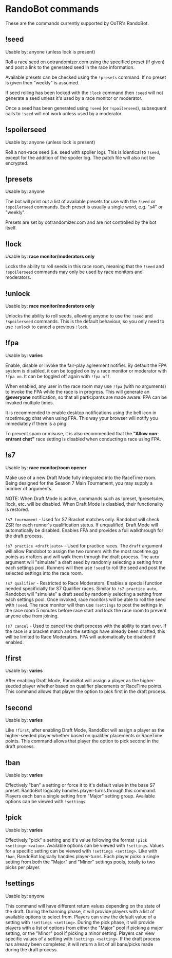 # RandoBot commands

These are the commands currently supported by OoTR's RandoBot.

## !seed

Usable by: anyone (unless lock is present)

Roll a race seed on ootrandomizer.com using the specified preset (if given) and
post a link to the generated seed in the race information.

Available presets can be checked using the `!presets` command. If no preset is
given then "weekly" is assumed.

If seed rolling has been locked with the `!lock` command then `!seed` will not
generate a seed unless it's used by a race monitor or moderator.

Once a seed has been generated using `!seed` (or `!spoilerseed`), subsequent
calls to `!seed` will not work unless used by a moderator.

## !spoilerseed

Usable by: anyone (unless lock is present)

Roll a non-race seed (i.e. seed with spoiler log). This is identical to
`!seed`, except for the addition of the spoiler log. The patch file will also
not be encrypted.

## !presets

Usable by: anyone

The bot will print out a list of available presets for use with the `!seed` or
`!spoilerseed` commands. Each preset is usually a single word, e.g. "s4" or
"weekly".

Presets are set by ootrandomizer.com and are not controlled by the bot itself.

## !lock

Usable by: **race monitor/moderators only**

Locks the ability to roll seeds in this race room, meaning that the `!seed` and
`!spoilerseed` commands may only be used by race monitors and moderators.

## !unlock

Usable by: **race monitor/moderators only**

Unlocks the ability to roll seeds, allowing anyone to use the `!seed` and
`!spoilerseed` commands. This is the default behaviour, so you only need to use
`!unlock` to cancel a previous `!lock`.

## !fpa

Usable by: **varies**

Enable, disable or invoke the fair-play agreement notifier. By default the FPA
system is disabled, it can be toggled on by a race monitor or moderator with
`!fpa on`. It can be toggled off again with `!fpa off`.

When enabled, any user in the race room may use `!fpa` (with no
arguments) to invoke the FPA while the race is in progress. This will generate
an **@everyone** notification, so that all participants are made aware. FPA can
be invoked multiple times.

It is recommended to enable desktop notifications using the bell icon in
racetime.gg chat when using FPA. This way your browser will notify you
immediately if there is a ping.

To prevent spam or misuse, it is also recommended that the **"Allow non-entrant
chat"** race setting is disabled when conducting a race using FPA.

## !s7

Usable by: **race monitor/room opener**

Make use of a new Draft Mode fully integrated into the RaceTime room. Being
designed for the Season 7 Main Tournament, you may supply a number of arguments.

NOTE: When Draft Mode is active, commands such as !preset, !presetsdev, !lock,
etc. will be disabled. When Draft Mode is disabled, their functionality is
restored.

`!s7 tournament` - Used for S7 Bracket matches only. Randobot will check ZSR
for each runner's qualification status. If unqualified, Draft Mode will
automatically be disabled. Enables FPA and provides a full walkthrough for 
the draft process.

`!s7 practice <draft|auto>` - Used for practice races. The `draft` argument will allow Randobot to assign 
the two runners with the most racetime.gg points as drafters and will walk them through the draft
process. The `auto` argument will "simulate" a draft seed by randomly selecting a setting from each settings pool.
Runners will then use `!seed` to roll the seed and post the selected settings into the race room.

`!s7 qualifier` - Restricted to Race Moderators. Enables a special function
needed specificially for S7 Qualifier races. Similar to `!s7 practice auto`, Randobot will "simulate" a draft seed
by randomly selecting a setting from each settings pool. Once invoked, race monitors
will be able to roll the seed with `!seed`. The race monitor will then use `!settings` to post the settings in
the race room 5 minutes before race start and lock the race room to prevent anyone else from joining.

`!s7 cancel` - Used to cancel the draft process with the ability to start over. If the
race is a bracket match and the settings have already been drafted, this will be limited 
to Race Moderators. FPA will automatically be disabled if enabled.

## !first

Usable by: **varies**

After enabling Draft Mode, RandoBot will assign a player as the higher-seeded player whether
based on qualifier placements or RaceTime points. This command allows that player the option
to pick first in the draft process.

## !second

Usable by: **varies**

Like `!first`, after enabling Draft Mode, RandoBot will assign a player as the higher-seeded player 
whether based on qualifier placements or RaceTime points. This command allows that player the option
to pick second in the draft process.

## !ban

Usable by: **varies**

Effectively "ban" a setting or force it to it's default value in the base S7 preset. RandoBot logically
handles player-turns through this command. Players each ban a single setting from "Major" setting group.
Available options can be viewed with `!settings`.

## !pick

Usable by: **varies**

Effectively "pick" a setting and it's value following the format `!pick <setting> <value>`. Available 
options can be viewed with `!settings`. Values for a specific setting can be viewed with `!settings <setting>`.
Like with `!ban`, RandoBot logically handles player-turns. Each player picks a single setting from both the
"Major" and "Minor" settings pools, totally to two picks per player.

## !settings

Usable by: anyone

This command will have different return values depending on the state of the draft. During the banning phase,
it will provide players with a list of available options to select from. Players can view the default value of
a setting with `!settings <setting>`. During the pick phase, it will provide players with a list of options from
either the "Major" pool if picking a major setting, or the "Minor" pool if picking a minor setting. Players can
view specific values of a setting with `!settings <setting>`. If the draft process has already been completed,
it will return a list of all bans/picks made during the draft process.